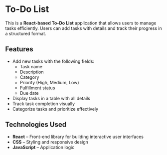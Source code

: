 # To-Do List

This is a **React-based To-Do List** application that allows users to manage tasks efficiently. Users can add tasks with details and track their progress in a structured format.

## Features

- Add new tasks with the following fields:
  - Task name
  - Description
  - Category
  - Priority (High, Medium, Low)
  - Fulfillment status
  - Due date
- Display tasks in a table with all details
- Track task completion visually
- Categorize tasks and prioritize effectively

## Technologies Used

- **React** – Front-end library for building interactive user interfaces
- **CSS** – Styling and responsive design
- **JavaScript** – Application logic
